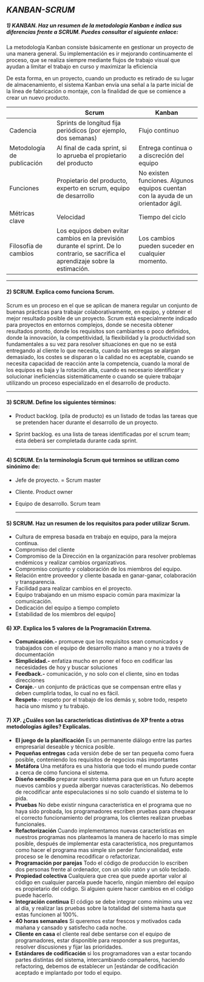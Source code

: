 ## *KANBAN-SCRUM*



##### 1) KANBAN. Haz un resumen de la metodología Kanban e indica sus diferencias frente a SCRUM. Puedes consultar el siguiente enlace:

La metodología Kanban consiste básicamente en gestionar un proyecto de una manera general. Su implementación es ir mejorando continuamente el proceso, que se realiza siempre  mediante flujos de trabajo visual que ayudan a limitar el trabajo en curso y maximizar la eficiencia

De esta forma, en un proyecto, cuando un producto es retirado de su  lugar de almacenamiento, el sistema Kanban envía una señal a la parte  inicial de la línea de fabricación o montaje, con la finalidad de que se comience a crear un nuevo producto. 

|                            | Scrum                                                        | Kanban                                                       |
| -------------------------- | ------------------------------------------------------------ | ------------------------------------------------------------ |
| Cadencia                   | Sprints de longitud fija periódicos (por ejemplo, dos semanas) | Flujo continuo                                               |
| Metodología de publicación | Al final de cada sprint, si lo aprueba el propietario del producto | Entrega continua o a discreción del equipo                   |
| Funciones                  | Propietario del producto, experto en scrum, equipo de desarrollo | No existen funciones. Algunos equipos cuentan con la ayuda de un orientador ágil. |
| Métricas clave             | Velocidad                                                    | Tiempo del ciclo                                             |
| Filosofía de cambios       | Los equipos deben evitar cambios en la previsión durante el sprint. De lo  contrario, se sacrifica el aprendizaje sobre la estimación. | Los cambios pueden suceder en cualquier momento.             |



------

#### 2) SCRUM. Explica como funciona Scrum.

Scrum es un proceso en el que se aplican de manera regular un conjunto de buenas prácticas para trabajar colaborativamente, en equipo, y obtener el mejor resultado posible de un proyecto. Scrum está especialmente indicado para proyectos en entornos complejos, donde se necesita obtener resultados pronto, donde los requisitos son cambiantes o poco definidos, donde la innovación, la competitividad, la flexibilidad y la productividad son fundamentales a su vez para resolver situaciones en que no se está entregando al cliente lo que necesita, cuando las entregas se alargan demasiado, los costes se disparan o la calidad no es aceptable, cuando se necesita capacidad de reacción ante la competencia, cuando la moral de los equipos es baja y la rotación alta, cuando es necesario identificar y solucionar ineficiencias sistemáticamente o cuando se quiere trabajar utilizando un proceso especializado en el desarrollo de producto.

------

#### 3) SCRUM. Define los siguientes términos:

- Product backlog. (pila de producto) es un listado de todas las tareas que se pretenden hacer durante el desarrollo de un proyecto. 

- Sprint backlog. es una lista de tareas identificadas por el scrum team; ésta deberá ser completada durante cada sprint.

  ------

#### 4) SCRUM. En la terminología Scrum qué terminos se utilizan como sinónimo de:

- Jefe de proyecto. = Scrum master

- Cliente. Product owner

- Equipo de desarrollo. Scrum team

  ------

#### 5) SCRUM. Haz un resumen de los requisitos para poder utilizar Scrum.

- Cultura de empresa basada en trabajo en equipo, para la mejora continua.
- Compromiso del cliente
- Compromiso de la Dirección en la organización para resolver problemas endémicos y realizar cambios organizativos.
- Compromiso conjunto y colaboración de los miembros del equipo.
- Relación entre proveedor y cliente basada en ganar-ganar, colaboración y transparencia.
- Facilidad para realizar cambios en el proyecto.
- Equipo trabajando en un mismo espacio común para maximizar la comunicación.
- Dedicación del equipo a tiempo completo
- Estabilidad de los miembros del equipo]

####  

#### 6) XP. Explica los 5 valores de la Programación Extrema.

- **Comunicación.-** promueve que los requisitos sean comunicados y trabajados con el equipo de desarrollo mano a mano y no a través de documentación
- **Simplicidad.-** enfatiza mucho en poner el foco en codificar las necesidades de hoy y buscar soluciones
- **Feedback.-** comunicación, y no solo con el cliente, sino en todas direcciones
- **Coraje.**- un conjunto de prácticas que se  compensan entre ellas y deben cumplirla todas, lo cual no es fácil.
- **Respeto**.- respeto por el trabajo de los demás y, sobre todo, respeto hacia uno mismo y tu trabajo.

#### 7) XP. ¿Cuáles son las características distintivas de XP frente a otras  metodologías ágiles? Explícalas. 

- **El juego de la planificación** Es un permanente diálogo entre las partes empresarial deseable y técnica posible.
- **Pequeñas entregas** cada versión  debe de ser tan pequeña como fuera posible, conteniendo los requisitos  de negocios más importantes
- **Metáfora** Una metáfora es una historia  que todo el mundo puede contar a cerca de cómo funciona el sistema.  
- **Diseño sencillo** preparar  nuestro sistema para que en un futuro acepte nuevos cambios y pueda  albergar nuevas características. No debemos de recodificar ante  especulaciones si no solo cuando el sistema te lo pida.
- **Pruebas** No debe existir ninguna  característica en el programa que no haya sido probada, los  programadores escriben pruebas para chequear el correcto funcionamiento  del programa, los clientes realizan pruebas funcionales. 
- **Refactorización** Cuando implementamos nuevas características en nuestros programas nos planteamos la manera  de hacerlo lo mas simple posible, después de implementar esta  característica, nos preguntamos como hacer el programa mas simple sin  perder funcionalidad, este proceso se le denomina recodificar o  refactorizar.
- **Programación por parejas** Todo  el código de producción lo escriben dos personas frente al ordenador,  con un sólo ratón y un sólo teclado. 
- **Propiedad colectiva** Cualquiera que crea que puede aportar valor al código en cualquier  parcela puede hacerlo, ningún miembro del equipo es propietario del  código. Si alguien quiere hacer cambios en el código puede hacerlo. 
- **Integración continua** El  código se debe integrar como mínimo una vez al día, y realizar las  pruebas sobre la totalidad del sistema hasta que estas funcionen al 100%.
- **40 horas semanales** Si queremos  estar frescos y motivados cada mañana y cansado y satisfecho cada noche.
- **Cliente en casa** el cliente real debe sentarse con el equipo de programadores, estar disponible para  responder a sus preguntas, resolver discusiones y fijar las prioridades. 
- **Estándares de codificación** si  los programadores van a estar tocando partes distintas del sistema,  intercambiando compañeros, haciendo refactoring, debemos de establecer  un [estándar de codificación aceptado e implantado por todo el equipo.

